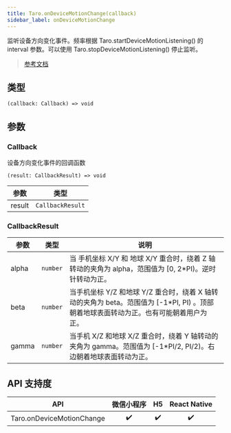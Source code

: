```yaml
---
title: Taro.onDeviceMotionChange(callback)
sidebar_label: onDeviceMotionChange
---
```


监听设备方向变化事件。频率根据 Taro.startDeviceMotionListening() 的 interval 参数。可以使用 Taro.stopDeviceMotionListening() 停止监听。

> [参考文档](https://developers.weixin.qq.com/miniprogram/dev/api/device/motion/wx.onDeviceMotionChange.html)

## 类型

```tsx
(callback: Callback) => void
```

## 参数

### Callback

设备方向变化事件的回调函数

```tsx
(result: CallbackResult) => void
```

<table>
  <thead>
    <tr>
      <th>参数</th>
      <th>类型</th>
    </tr>
  </thead>
  <tbody>
    <tr>
      <td>result</td>
      <td><code>CallbackResult</code></td>
    </tr>
  </tbody>
</table>

### CallbackResult

<table>
  <thead>
    <tr>
      <th>参数</th>
      <th>类型</th>
      <th>说明</th>
    </tr>
  </thead>
  <tbody>
    <tr>
      <td>alpha</td>
      <td><code>number</code></td>
      <td>当 手机坐标 X/Y 和 地球 X/Y 重合时，绕着 Z 轴转动的夹角为 alpha，范围值为 [0, 2*PI)。逆时针转动为正。</td>
    </tr>
    <tr>
      <td>beta</td>
      <td><code>number</code></td>
      <td>当手机坐标 Y/Z 和地球 Y/Z 重合时，绕着 X 轴转动的夹角为 beta。范围值为 [-1*PI, PI) 。顶部朝着地球表面转动为正。也有可能朝着用户为正。</td>
    </tr>
    <tr>
      <td>gamma</td>
      <td><code>number</code></td>
      <td>当手机 X/Z 和地球 X/Z 重合时，绕着 Y 轴转动的夹角为 gamma。范围值为 [-1*PI/2, PI/2)。右边朝着地球表面转动为正。</td>
    </tr>
  </tbody>
</table>

## API 支持度

| API | 微信小程序 | H5 | React Native |
| :---: | :---: | :---: | :---: |
| Taro.onDeviceMotionChange | ✔️ | ✔️ | ✔️ |
